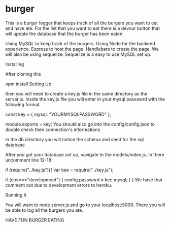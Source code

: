 # burger
This is a burger logger that keeps track of all the burgers you want to eat and have ate. For the list that you want to eat there is a devour button that will update the database that the burger has been eaten.

Using MySQL to keep track of the burgers. Using Node for the backend experience. Express to host the page. Handlebars to create the page. We will also be using sequelize. Sequelize is a easy to use MySQL set up.

Installing

After cloning this

npm install
Setting Up

then you will need to create a key.js file in the same directory as the server.js. Inside the key.js file you will enter in your mysql password with the following format.

const key = {
	mysql: "YOURMYSQLPASSWORD"
};

module.exports = key;
You should also go into the config/config.json to double check then connection's informations

In the db directory you will notice the schema and seed for the sql database.

After you got your database set up, navigate to the models/index.js. In there uncomment line 12-18

if (require("../key.js")){
  var kee = require("../key.js");

  if (env==="development") {
    config.password = kee.mysql;
  }
}
We have that comment out due to development errors to heroku.

Running It

You will want to node server.js and go to your localhost:5000. There you will be able to log all the burgers you ate.

HAVE FUN BURGER EATING
